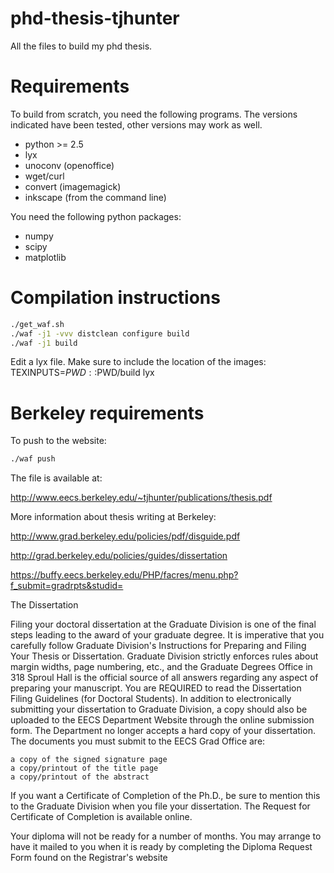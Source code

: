 phd-thesis-tjhunter
===================

All the files to build my phd thesis.


Requirements
============

To build from scratch, you need the following programs. The versions
indicated have been tested, other versions may work as well.

- python >= 2.5
- lyx
- unoconv (openoffice)
- wget/curl
- convert (imagemagick)
- inkscape (from the command line)

You need the following python packages:
- numpy
- scipy
- matplotlib

Compilation instructions
========================

```bash
./get_waf.sh
./waf -j1 -vvv distclean configure build
./waf -j1 build

```

Edit a lyx file. Make sure to include the location of the images:
TEXINPUTS=$PWD::$PWD/build lyx


Berkeley requirements
======================

To push to the website:
```bash
./waf push
```

The file is available at:

http://www.eecs.berkeley.edu/~tjhunter/publications/thesis.pdf

More information about thesis writing at Berkeley:

http://www.grad.berkeley.edu/policies/pdf/disguide.pdf

http://grad.berkeley.edu/policies/guides/dissertation

https://buffy.eecs.berkeley.edu/PHP/facres/menu.php?f_submit=gradrpts&studid=

 The Dissertation

Filing your doctoral dissertation at the Graduate Division is one of the final steps leading to the award of your graduate degree. It is imperative that you carefully follow Graduate Division's Instructions for Preparing and Filing Your Thesis or Dissertation. Graduate Division strictly enforces rules about margin widths, page numbering, etc., and the Graduate Degrees Office in 318 Sproul Hall is the official source of all answers regarding any aspect of preparing your manuscript. You are REQUIRED to read the Dissertation Filing Guidelines (for Doctoral Students). In addition to electronically submitting your dissertation to Graduate Division, a copy should also be uploaded to the EECS Department Website through the online submission form. The Department no longer accepts a hard copy of your dissertation. The documents you must submit to the EECS Grad Office are:

    a copy of the signed signature page
    a copy/printout of the title page
    a copy/printout of the abstract

If you want a Certificate of Completion of the Ph.D., be sure to mention this to the Graduate Division when you file your dissertation. The Request for Certificate of Completion is available online.

Your diploma will not be ready for a number of months. You may arrange to have it mailed to you when it is ready by completing the Diploma Request Form found on the Registrar's website 
